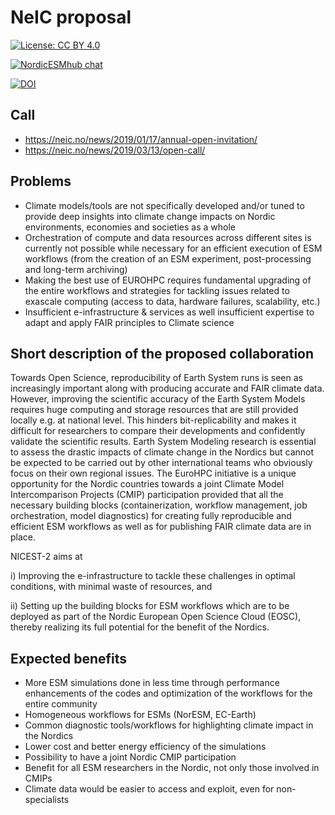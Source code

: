 # NeIC proposal


[![License: CC BY 4.0](https://img.shields.io/badge/License-CC%20BY%204.0-lightgrey.svg)](https://creativecommons.org/licenses/by/4.0/)

[![NordicESMhub chat](https://img.shields.io/badge/zulip-join_chat-brightgreen.svg)](https://nordicesmhub.zulipchat.com)

[![DOI](https://zenodo.org/badge/177264881.svg)](https://zenodo.org/badge/latestdoi/177264881)


## Call

- https://neic.no/news/2019/01/17/annual-open-invitation/
- https://neic.no/news/2019/03/13/open-call/


## Problems

- Climate models/tools are not specifically developed and/or tuned to provide deep insights into climate change impacts on Nordic environments, economies and societies as a whole
- Orchestration of compute and data resources across different sites is currently not possible while necessary for an efficient execution of ESM workflows (from the creation of an ESM experiment, post-processing and long-term archiving)
- Making the best use of EUROHPC requires fundamental upgrading of the entire workflows and strategies for tackling issues related to exascale computing (access to data, hardware failures, scalability, etc.) 
- Insufficient e-infrastructure & services as well insufficient expertise to adapt and apply FAIR principles to Climate science


## Short description of the proposed collaboration

Towards Open Science, reproducibility of Earth System runs is seen as increasingly important along with producing accurate and FAIR
climate data. However, improving the scientific accuracy of the Earth System Models requires huge computing and storage resources
that are still provided locally e.g. at national level. This hinders bit-replicability and makes it difficult for researchers to compare their developments and confidently validate the scientific results. Earth System Modeling research is essential to assess the drastic impacts of climate change in the Nordics but cannot be expected to be carried out by other international teams who obviously focus on their own regional issues. The EuroHPC initiative is a unique opportunity for the Nordic countries towards a joint Climate Model Intercomparison Projects (CMIP) participation provided that all the necessary building blocks (containerization, workflow management, job orchestration, model diagnostics) for creating fully reproducible and efficient ESM workflows as well as for publishing FAIR climate data are in place. 

NICEST-2 aims at 

i) Improving the e-infrastructure to tackle these challenges in optimal conditions, with minimal waste of resources, and 

ii) Setting up the building blocks for ESM workflows which are to be deployed as part of the Nordic European Open Science Cloud
(EOSC), thereby realizing its full potential for the benefit of the Nordics.

## Expected benefits

- More ESM simulations done in less time through performance enhancements of the
codes and optimization of the workflows for the entire community
- Homogeneous workflows for ESMs (NorESM, EC-Earth)
- Common diagnostic tools/workflows for highlighting climate impact in the Nordics
- Lower cost and better energy efficiency of the simulations
- Possibility to have a joint Nordic CMIP participation
- Benefit for all ESM researchers in the Nordic, not only those involved in CMIPs
- Climate data would be easier to access and exploit, even for non-specialists
